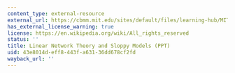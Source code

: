 ```yaml
---
content_type: external-resource
external_url: https://cbmm.mit.edu/sites/default/files/learning-hub/MITTutorialsTalk_LinearNe---ry_SloppyModels16_0.pptx
has_external_license_warning: true
license: https://en.wikipedia.org/wiki/All_rights_reserved
status: ''
title: Linear Network Theory and Sloppy Models (PPT)
uid: 43e8014d-eff8-443f-a631-36dd678cf2fd
wayback_url: ''
---
```

